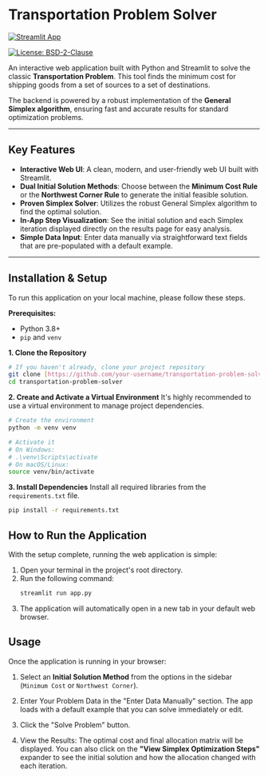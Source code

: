 # Transportation Problem Solver

[![Streamlit App](https://static.streamlit.io/badges/streamlit_badge_black_white.svg)](https://your-app-name.streamlit.app)

[![License: BSD-2-Clause](https://img.shields.io/badge/License-BSD--2--Clause-blue.svg)](https://opensource.org/licenses/BSD-2-Clause)

An interactive web application built with Python and Streamlit to solve the classic **Transportation Problem**. This tool finds the minimum cost for shipping goods from a set of sources to a set of destinations.

The backend is powered by a robust implementation of the **General Simplex algorithm**, ensuring fast and accurate results for standard optimization problems.

---

## Key Features

-   **Interactive Web UI**: A clean, modern, and user-friendly web UI built with Streamlit.
-   **Dual Initial Solution Methods**: Choose between the **Minimum Cost Rule** or the **Northwest Corner Rule** to generate the initial feasible solution.
-   **Proven Simplex Solver**: Utilizes the robust General Simplex algorithm to find the optimal solution.
-   **In-App Step Visualization**: See the initial solution and each Simplex iteration displayed directly on the results page for easy analysis.
-   **Simple Data Input**: Enter data manually via straightforward text fields that are pre-populated with a default example.

---

## Installation & Setup

To run this application on your local machine, please follow these steps.

**Prerequisites:**
* Python 3.8+
* `pip` and `venv`

**1. Clone the Repository**
```bash
# If you haven't already, clone your project repository
git clone [https://github.com/your-username/transportation-problem-solver.git](https://github.com/your-username/transportation-problem-solver.git)
cd transportation-problem-solver
```

**2. Create and Activate a Virtual Environment**
It's highly recommended to use a virtual environment to manage project dependencies.

```bash
# Create the environment
python -m venv venv

# Activate it
# On Windows:
# .\venv\Scripts\activate
# On macOS/Linux:
source venv/bin/activate
```

**3. Install Dependencies**
Install all required libraries from the `requirements.txt` file.

```bash
pip install -r requirements.txt
```

## How to Run the Application

With the setup complete, running the web application is simple:

1. Open your terminal in the project's root directory.
2. Run the following command:
   ```bash
   streamlit run app.py
   ```
3. The application will automatically open in a new tab in your default web browser.

## Usage

Once the application is running in your browser:

1. Select an **Initial Solution Method** from the options in the sidebar (`Minimum Cost` or `Northwest Corner`).

2. Enter Your Problem Data in the "Enter Data Manually" section. The app loads with a default example that you can solve immediately or edit.

3. Click the "Solve Problem" button.

4. View the Results: The optimal cost and final allocation matrix will be displayed. You can also click on the **"View Simplex Optimization Steps"** expander to see the initial solution and how the allocation changed with each iteration.

